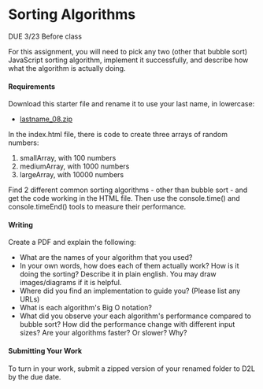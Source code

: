 # Sorting Algorithms

DUE 3/23 Before class

For this assignment, you will need to pick any two (other that bubble sort) JavaScript sorting algorithm, implement it successfully, and describe how what the algorithm is actually doing.

#### Requirements
Download this starter file and rename it to use your last name, in lowercase:
- [lastname_08.zip](https://github.com/scotchANDsolder/XA-310/raw/main/CodeFiles/lastname_08.zip)

In the index.html file, there is code to create three arrays of random numbers:

1. smallArray, with 100 numbers
2. mediumArray, with 1000 numbers
3. largeArray, with 10000 numbers

Find 2 different common sorting algorithms - other than bubble sort - and get the code working in the HTML file. Then use the console.time() and console.timeEnd() tools to measure their performance.

#### Writing
Create a PDF and explain the following:

- What are the names of your algorithm that you used?
- In your own words, how does each of them actually work? How is it doing the sorting? Describe it in plain english. You may draw images/diagrams if it is helpful. 
- Where did you find an implementation to guide you? (Please list any URLs)
- What is each algorithm's Big O notation?
- What did you observe your each algorithm's performance compared to bubble sort? How did the performance change with different input sizes? Are your algorithms faster? Or slower? Why?


#### Submitting Your Work
To turn in your work, submit a zipped version of your renamed folder to D2L by the due date.
